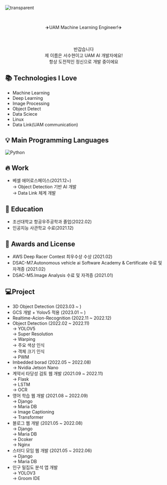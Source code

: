 <p align= "center">

![transparent](https://capsule-render.vercel.app/api?type=transparent&fontColor=703ee5&text=Soohyoen's%20GitHub%20&height=150&fontSize=60&desc=Welcome!&descAlignY=75&descAlign=60)
</p>

<br>

<p align = "center">
✈️UAM Machine Learning Engineer!✈️
</p> 

<br>

<p align= "center">
반갑습니다<br>
제 이름은 서수현이고 UAM AI 개발자에요!<br>
항상 도전적인 정신으로 개발 중이에요<br>
</p>

## 📚 Technologies I Love

- Machine Learning
- Deep Learning
- Image Processing
- Object Detect
- Data Sciece
- Linux
- Data Link(UAM communication)

## 💡 Main Programming Languages
<img alt="Python" src="https://img.shields.io/badge/python%20-%2314354C.svg?&style=for-the-badge&logo=python&logoColor=white"/>

## 🔥 Work

 - 베셀 에어로스페이스(2021.12~)<br>
   → Object Detection 기반 AI 개발<br>
   → Data Link 체계 개발
   
## 📘 Education

- 조선대학교 항공우주공학과 졸업(2022.02)
- 인공지능 사관학교 수료(2021.12)

## 🙋 Awards and License 

- AWS Deep Racer Contest 최우수상 수상 (2021.02)
- DSAC-M7.Autonomous vehicle ai Software Academy & Certificate 수료 및 자격증 (2021.02)
- DSAC-M5.Image Analysis 수료 및 자격증 (2021.01)

## 💻Project

 - 3D Object Detection (2023.03 ~ )<br>
 - GCS 개발 + Yolov5 적용 (2023.01 ~ )<br>
 - Realtime-Acion-Recognition (2022.11 ~ 2022.12)<br>
 - Object Detection (2022.02 ~ 2022.11)<br>
   → YOLOV5<br>
   → Super Resolution<br>
   → Warping<br>
   → 주요 색상 인식<br>
   → 객체 크기 인식<br>
   → PWM<br>
 - Imbedded borad (2022.05 ~ 2022.08)<br>
   → Nvidia Jetson Nano<br>
 - 계약서 타당성 검토 웹 개발 (2021.09 ~ 2022.11)<br>
   → Flask<br>
   → LSTM<br>
   → OCR<br>
 - 영어 학습 웹 개발 (2021.08 ~ 2022.09)<br>
   → Django<br>
   → Maria DB<br>
   → Image Captioning<br>
   → Transformer<br>
 - 블로그 웹 개발 (2021.05 ~ 2022.08)<br>
   → Django<br>
   → Maria DB<br>
   → Dcoker<br>
   → Nginx<br>
 - 스터디 모임 웹 개발 (2021.05 ~ 2022.06)<br>
   → Django<br>
   → Maria DB<br>
 - 인구 밀집도 분석 앱 개발<br>
   → YOLOV3<br>
   → Groom IDE<br>





   

   
    
